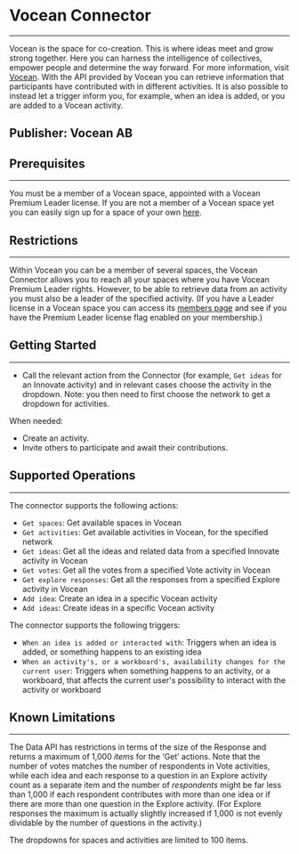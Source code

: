# Vocean Connector
---
Vocean is the space for co-creation. This is where ideas meet and grow strong together. Here you can harness the intelligence of collectives, empower people and determine the way forward. For more information, visit [Vocean](https://vocean.com/ "Vocean website"). With the API provided by Vocean you can retrieve information that participants have contributed with in different activities. It is also possible to instead let a trigger inform you, for example, when an idea is added, or you are added to a Vocean activity.

## Publisher: Vocean AB

## Prerequisites
---
You must be a member of a Vocean space, appointed with a Vocean Premium Leader license. If you are not a member of a Vocean space yet you can easily sign up for a space of your own [here](https://vocean.com/pricing/ "Sign up for Vocean").
	
## Restrictions
---
Within Vocean you can be a member of several spaces, the Vocean Connector allows you to reach all your spaces where you have Vocean Premium Leader rights. However, to be able to retrieve data from an activity you must also be a leader of the specified activity. (If you have a Leader license in a Vocean space you can access its [members page](https://app.vocean.com/#/network/members) and see if you have the Premium Leader license flag enabled on your membership.)

## Getting Started
---
* Call the relevant action from the Connector (for example, `Get ideas` for an Innovate activity) and in relevant cases choose the activity in the dropdown. Note: you then need to first choose the network to get a dropdown for activities. 

When needed: 
* Create an activity.  
* Invite others to participate and await their contributions. 

## Supported Operations
---
The connector supports the following actions:
* `Get spaces`: Get available spaces in Vocean
* `Get activities`: Get available activities in Vocean, for the specified network
* `Get ideas`: Get all the ideas and related data from a specified Innovate activity in Vocean
* `Get votes`: Get all the votes from a specified Vote activity in Vocean
* `Get explore responses`: Get all the responses from a specified Explore activity in Vocean
* `Add idea`: Create an idea in a specific Vocean activity
* `Add ideas`: Create ideas in a specific Vocean activity

The connector supports the following triggers:
* `When an idea is added or interacted with`: Triggers when an idea is added, or something happens to an existing idea
* `When an activity's, or a workboard's, availability changes for the current user`: Triggers when something happens to an activity, or a workboard, that affects the current user's possibility to interact with the activity or workboard

## Known Limitations
---
The Data API has restrictions in terms of the size of the Response and returns a maximum of 1,000 _items_ for the ‘Get’ actions. Note that the number of votes matches the number of respondents in Vote activities, while each idea and each response to a question in an Explore activity count as a separate item and the number of _respondents_ might be far less than 1,000 if each respondent contributes with more than one idea or if there are more than one question in the Explore activity. (For Explore responses the maximum is actually slightly increased if 1,000 is not evenly dividable by the number of questions in the activity.)

The dropdowns for spaces and activities are limited to 100 items.